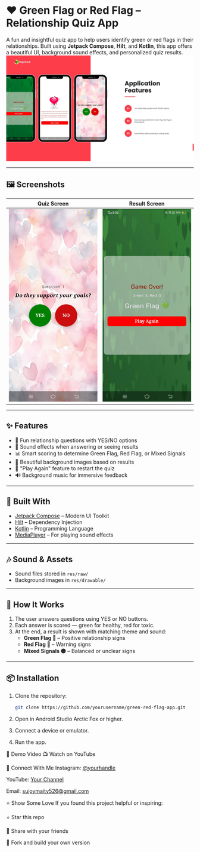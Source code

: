 # ❤️ Green Flag or Red Flag – Relationship Quiz App

A fun and insightful quiz app to help users identify green or red flags in their relationships. Built using **Jetpack Compose**, **Hilt**, and **Kotlin**, this app offers a beautiful UI, background sound effects, and personalized quiz results.
![Main Screen](images/bg.jpg)

---

## 🖼️ Screenshots

| Quiz Screen | Result Screen |
|-------------|---------------|
| ![Quiz Screen](images/quiz.jpg) | ![Result Screen](images/res.jpg) |

---

## ✨ Features

- 💚 Fun relationship questions with YES/NO options
- 🎵 Sound effects when answering or seeing results
- 📊 Smart scoring to determine Green Flag, Red Flag, or Mixed Signals
- 🎨 Beautiful background images based on results
- 🔁 "Play Again" feature to restart the quiz
- 🔊 Background music for immersive feedback

---

## 🚀 Built With

- [Jetpack Compose](https://developer.android.com/jetpack/compose) – Modern UI Toolkit
- [Hilt](https://developer.android.com/training/dependency-injection/hilt-android) – Dependency Injection
- [Kotlin](https://kotlinlang.org/) – Programming Language
- [MediaPlayer](https://developer.android.com/reference/android/media/MediaPlayer) – For playing sound effects


---

## 🎶 Sound & Assets

- Sound files stored in `res/raw/`
- Background images in `res/drawable/`

---

## 🔄 How It Works

1. The user answers questions using YES or NO buttons.
2. Each answer is scored — green for healthy, red for toxic.
3. At the end, a result is shown with matching theme and sound:
   - **Green Flag 💚** – Positive relationship signs
   - **Red Flag 🚩** – Warning signs
   - **Mixed Signals 🟡** – Balanced or unclear signs

---

## 📦 Installation

1. Clone the repository:

   ```bash
   git clone https://github.com/yourusername/green-red-flag-app.git

2. Open in Android Studio Arctic Fox or higher.

3. Connect a device or emulator.

4. Run the app.

📸 Demo Video
📺 Watch on YouTube

📲 Connect With Me
Instagram: [@yourhandle](https://www.instagram.com/trendroid_sujoy/)

YouTube: [Your Channel](https://www.youtube.com/channel/UCMbabIbEI-fT39aM5p5k2jA)

Email: sujoymaity526@gmail.com

⭐️ Show Some Love
If you found this project helpful or inspiring:

⭐️ Star this repo

📢 Share with your friends

🧠 Fork and build your own version
